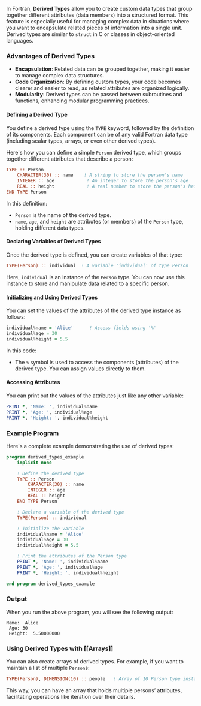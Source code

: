 In Fortran, **Derived Types** allow you to create custom data types that group together different attributes (data members) into a structured format. This feature is especially useful for managing complex data in situations where you want to encapsulate related pieces of information into a single unit. Derived types are similar to `struct` in C or classes in object-oriented languages.

### **Advantages of Derived Types**

- **Encapsulation**: Related data can be grouped together, making it easier to manage complex data structures.
- **Code Organization**: By defining custom types, your code becomes clearer and easier to read, as related attributes are organized logically.
- **Modularity**: Derived types can be passed between subroutines and functions, enhancing modular programming practices.


#### **Defining a Derived Type**

You define a derived type using the `TYPE` keyword, followed by the definition of its components. Each component can be of any valid Fortran data type (including scalar types, arrays, or even other derived types).

Here's how you can define a simple `Person` derived type, which groups together different attributes that describe a person:

```fortran
TYPE :: Person
    CHARACTER(30) :: name    ! A string to store the person's name
    INTEGER :: age            ! An integer to store the person's age
    REAL :: height            ! A real number to store the person's height
END TYPE Person
```

In this definition:

- `Person` is the name of the derived type.
- `name`, `age`, and `height` are attributes (or members) of the `Person` type, holding different data types.

#### **Declaring Variables of Derived Types**

Once the derived type is defined, you can create variables of that type:

```fortran
TYPE(Person) :: individual  ! A variable 'individual' of type Person
```

Here, `individual` is an instance of the `Person` type. You can now use this instance to store and manipulate data related to a specific person.



#### **Initializing and Using Derived Types**

You can set the values of the attributes of the derived type instance as follows:

```fortran
individual%name = 'Alice'      ! Access fields using '%'
individual%age = 30
individual%height = 5.5
```

In this code:

- The `%` symbol is used to access the components (attributes) of the derived type. You can assign values directly to them.

#### **Accessing Attributes**

You can print out the values of the attributes just like any other variable:

```fortran
PRINT *, 'Name: ', individual%name
PRINT *, 'Age: ', individual%age
PRINT *, 'Height: ', individual%height
```




### Example Program


Here's a complete example demonstrating the use of derived types:

```fortran
program derived_types_example
    implicit none

    ! Define the derived type
    TYPE :: Person
        CHARACTER(30) :: name
        INTEGER :: age
        REAL :: height
    END TYPE Person

    ! Declare a variable of the derived type
    TYPE(Person) :: individual

    ! Initialize the variable
    individual%name = 'Alice'
    individual%age = 30
    individual%height = 5.5

    ! Print the attributes of the Person type
    PRINT *, 'Name: ', individual%name
    PRINT *, 'Age: ', individual%age
    PRINT *, 'Height: ', individual%height

end program derived_types_example
```

### Output

When you run the above program, you will see the following output:

```text
Name:  Alice
 Age: 30
 Height:  5.50000000
```


### **Using Derived Types with [[Arrays]]**

You can also create arrays of derived types. For example, if you want to maintain a list of multiple `Person`s:

```fortran
TYPE(Person), DIMENSION(10) :: people   ! Array of 10 Person type instances
```

This way, you can have an array that holds multiple persons’ attributes, facilitating operations like iteration over their details.